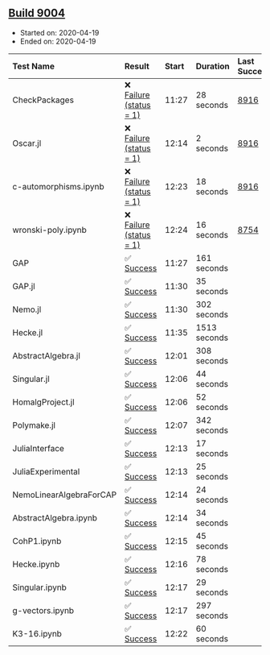## [Build 9004](https://oscarci.mathematik.uni-kl.de/job/oscar/9004/)

* Started on: 2020-04-19
* Ended on: 2020-04-19

| Test Name    | Result | Start | Duration | Last Success | First Failure |
|:-------------|:-------|:------|:---------|:-------------|:--------------|
| CheckPackages | ❌ [Failure (status = 1)](https://oscarci.mathematik.uni-kl.de/job/oscar/9004/artifact/logs/build-9004/CheckPackages.log) | 11:27 | 28 seconds | [8916](https://oscarci.mathematik.uni-kl.de/job/oscar/8916/) | [8920](https://oscarci.mathematik.uni-kl.de/job/oscar/8920/) |
| Oscar.jl | ❌ [Failure (status = 1)](https://oscarci.mathematik.uni-kl.de/job/oscar/9004/artifact/logs/build-9004/Oscar.jl.log) | 12:14 | 2 seconds | [8916](https://oscarci.mathematik.uni-kl.de/job/oscar/8916/) | [8920](https://oscarci.mathematik.uni-kl.de/job/oscar/8920/) |
| c-automorphisms.ipynb | ❌ [Failure (status = 1)](https://oscarci.mathematik.uni-kl.de/job/oscar/9004/artifact/logs/build-9004/c-automorphisms.ipynb.log) | 12:23 | 18 seconds | [8916](https://oscarci.mathematik.uni-kl.de/job/oscar/8916/) | [8920](https://oscarci.mathematik.uni-kl.de/job/oscar/8920/) |
| wronski-poly.ipynb | ❌ [Failure (status = 1)](https://oscarci.mathematik.uni-kl.de/job/oscar/9004/artifact/logs/build-9004/wronski-poly.ipynb.log) | 12:24 | 16 seconds | [8754](https://oscarci.mathematik.uni-kl.de/job/oscar/8754/) | [8755](https://oscarci.mathematik.uni-kl.de/job/oscar/8755/) |
| GAP | ✅ [Success](https://oscarci.mathematik.uni-kl.de/job/oscar/9004/artifact/logs/build-9004/GAP.log) | 11:27 | 161 seconds |  |  |
| GAP.jl | ✅ [Success](https://oscarci.mathematik.uni-kl.de/job/oscar/9004/artifact/logs/build-9004/GAP.jl.log) | 11:30 | 35 seconds |  |  |
| Nemo.jl | ✅ [Success](https://oscarci.mathematik.uni-kl.de/job/oscar/9004/artifact/logs/build-9004/Nemo.jl.log) | 11:30 | 302 seconds |  |  |
| Hecke.jl | ✅ [Success](https://oscarci.mathematik.uni-kl.de/job/oscar/9004/artifact/logs/build-9004/Hecke.jl.log) | 11:35 | 1513 seconds |  |  |
| AbstractAlgebra.jl | ✅ [Success](https://oscarci.mathematik.uni-kl.de/job/oscar/9004/artifact/logs/build-9004/AbstractAlgebra.jl.log) | 12:01 | 308 seconds |  |  |
| Singular.jl | ✅ [Success](https://oscarci.mathematik.uni-kl.de/job/oscar/9004/artifact/logs/build-9004/Singular.jl.log) | 12:06 | 44 seconds |  |  |
| HomalgProject.jl | ✅ [Success](https://oscarci.mathematik.uni-kl.de/job/oscar/9004/artifact/logs/build-9004/HomalgProject.jl.log) | 12:06 | 52 seconds |  |  |
| Polymake.jl | ✅ [Success](https://oscarci.mathematik.uni-kl.de/job/oscar/9004/artifact/logs/build-9004/Polymake.jl.log) | 12:07 | 342 seconds |  |  |
| JuliaInterface | ✅ [Success](https://oscarci.mathematik.uni-kl.de/job/oscar/9004/artifact/logs/build-9004/JuliaInterface.log) | 12:13 | 17 seconds |  |  |
| JuliaExperimental | ✅ [Success](https://oscarci.mathematik.uni-kl.de/job/oscar/9004/artifact/logs/build-9004/JuliaExperimental.log) | 12:13 | 25 seconds |  |  |
| NemoLinearAlgebraForCAP | ✅ [Success](https://oscarci.mathematik.uni-kl.de/job/oscar/9004/artifact/logs/build-9004/NemoLinearAlgebraForCAP.log) | 12:14 | 24 seconds |  |  |
| AbstractAlgebra.ipynb | ✅ [Success](https://oscarci.mathematik.uni-kl.de/job/oscar/9004/artifact/logs/build-9004/AbstractAlgebra.ipynb.log) | 12:14 | 34 seconds |  |  |
| CohP1.ipynb | ✅ [Success](https://oscarci.mathematik.uni-kl.de/job/oscar/9004/artifact/logs/build-9004/CohP1.ipynb.log) | 12:15 | 45 seconds |  |  |
| Hecke.ipynb | ✅ [Success](https://oscarci.mathematik.uni-kl.de/job/oscar/9004/artifact/logs/build-9004/Hecke.ipynb.log) | 12:16 | 78 seconds |  |  |
| Singular.ipynb | ✅ [Success](https://oscarci.mathematik.uni-kl.de/job/oscar/9004/artifact/logs/build-9004/Singular.ipynb.log) | 12:17 | 29 seconds |  |  |
| g-vectors.ipynb | ✅ [Success](https://oscarci.mathematik.uni-kl.de/job/oscar/9004/artifact/logs/build-9004/g-vectors.ipynb.log) | 12:17 | 297 seconds |  |  |
| K3-16.ipynb | ✅ [Success](https://oscarci.mathematik.uni-kl.de/job/oscar/9004/artifact/logs/build-9004/K3-16.ipynb.log) | 12:22 | 60 seconds |  |  |
